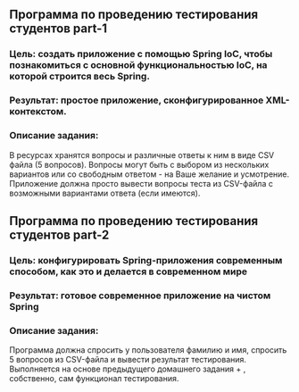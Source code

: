 ## Программа по проведению тестирования студентов part-1
### Цель: создать приложение с помощью Spring IoC, чтобы познакомиться с основной функциональностью IoC, на которой строится весь Spring.
### Результат: простое приложение, сконфигурированное XML-контекстом.
### Описание задания:
В ресурсах хранятся вопросы и различные ответы к ним в виде CSV файла (5 вопросов).
Вопросы могут быть с выбором из нескольких вариантов или со свободным ответом - на Ваше желание и усмотрение.
Приложение должна просто вывести вопросы теста из CSV-файла с возможными вариантами ответа (если имеются).

## Программа по проведению тестирования студентов part-2
### Цель: конфигурировать Spring-приложения современным способом, как это и делается в современном мире
### Результат: готовое современное приложение на чистом Spring
### Описание задания:
Программа должна спросить у пользователя фамилию и имя, спросить 5 вопросов из CSV-файла и вывести результат тестирования.
Выполняется на основе предыдущего домашнего задания + , собственно, сам функционал тестирования.